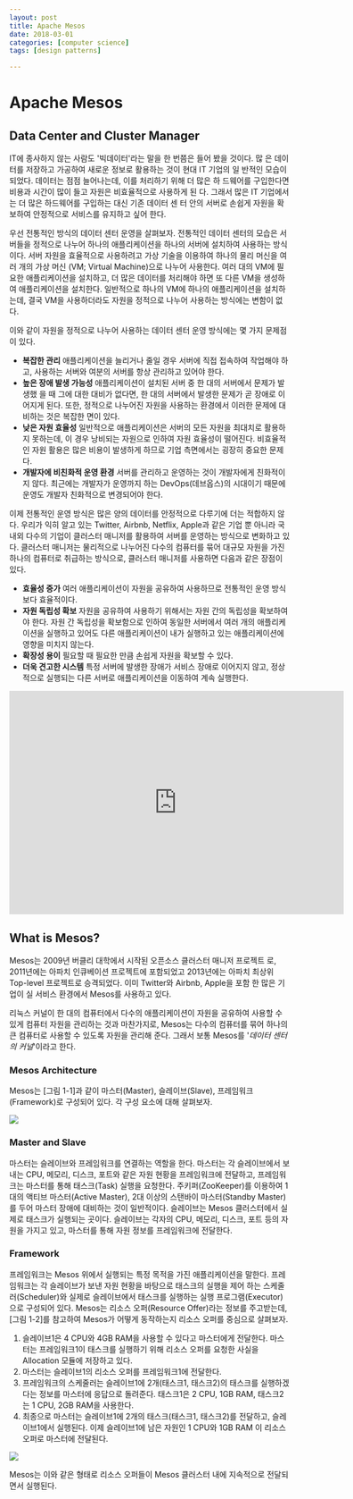 ```yaml
---
layout: post
title: Apache Mesos
date: 2018-03-01
categories: [computer science]
tags: [design patterns]

---
```



# Apache Mesos

## Data Center and Cluster Manager

IT에 종사하지 않는 사람도 '빅데이터'라는 말을 한 번쯤은 들어 봤을 것이다. 많 은 데이터를 저장하고 가공하여 새로운 정보로 활용하는 것이 현대 IT 기업의 일 반적인 모습이 되었다. 데이터는 점점 늘어나는데, 이를 처리하기 위해 더 많은 하 드웨어를 구입한다면 비용과 시간이 많이 들고 자원은 비효율적으로 사용하게 된 다. 그래서 많은 IT 기업에서는 더 많은 하드웨어를 구입하는 대신 기존 데이터 센 터 안의 서버로 손쉽게 자원을 확보하여 안정적으로 서비스를 유지하고 싶어 한다.

우선 전통적인 방식의 데이터 센터 운영을 살펴보자. 전통적인 데이터 센터의 모습은 서버들을 정적으로 나누어 하나의 애플리케이션을 하나의 서버에 설치하여 사용하는 방식이다. 서버 자원을 효율적으로 사용하려고 가상 기술을 이용하여 하나의 물리 머신을 여러 개의 가상 머신 (VM; Virtual Machine)으로 나누어 사용한다. 여러 대의 VM에 필요한 애플리케이션을 설치하고, 더 많은 데이터를 처리해야 하면 또 다른 VM을 생성하여 애플리케이션을 설치한다. 일반적으로 하나의 VM에 하나의 애플리케이션을 설치하는데, 결국 VM을 사용하더라도 자원을 정적으로 나누어 사용하는 방식에는 변함이 없다.

이와 같이 자원을 정적으로 나누어 사용하는 데이터 센터 운영 방식에는 몇 가지 문제점이 있다.

* **복잡한 관리** 애플리케이션을 늘리거나 줄일 경우 서버에 직접 접속하여 작업해야 하고, 사용하는 서버와 여분의 서버를 항상 관리하고 있어야 한다.
* **높은 장애 발생 가능성** 애플리케이션이 설치된 서버 중 한 대의 서버에서 문제가 발생했 을 때 그에 대한 대비가 없다면, 한 대의 서버에서 발생한 문제가 곧 장애로 이어지게 된다. 또한, 정적으로 나누어진 자원을 사용하는 환경에서 이러한 문제에 대비하는 것은 복잡한 면이 있다.
* **낮은 자원 효율성** 일반적으로 애플리케이션은 서버의 모든 자원을 최대치로 활용하지 못하는데, 이 경우 낭비되는 자원으로 인하여 자원 효율성이 떨어진다. 비효율적인 자원 활용은 많은 비용이 발생하게 하므로 기업 측면에서는 굉장히 중요한 문제다.
* **개발자에 비친화적 운영 환경** 서버를 관리하고 운영하는 것이 개발자에게 친화적이지 않다. 최근에는 개발자가 운영까지 하는 DevOps(데브옵스)의 시대이기 때문에 운영도 개발자 친화적으로 변경되어야 한다.

이제 전통적인 운영 방식은 많은 양의 데이터를 안정적으로 다루기에 더는 적합하지 않다. 우리가 익히 알고 있는 Twitter, Airbnb, Netflix, Apple과 같은 기업 뿐 아니라 국내외 다수의 기업이 클러스터 매니저를 활용하여 서버를 운영하는 방식으로 변화하고 있다. 클러스터 매니저는 물리적으로 나누어진 다수의 컴퓨터를 묶어 대규모 자원을 가진 하나의 컴퓨터로 취급하는 방식으로, 클러스터 매니저를 사용하면 다음과 같은 장점이 있다.

* **효율성 증가** 여러 애플리케이션이 자원을 공유하여 사용하므로 전통적인 운영 방식보다 효율적이다.
* **자원 독립성 확보** 자원을 공유하여 사용하기 위해서는 자원 간의 독립성을 확보하여야 한다. 자원 간 독립성을 확보함으로 인하여 동일한 서버에서 여러 개의 애플리케이션을 실행하고 있어도 다른 애플리케이션이 내가 실행하고 있는 애플리케이션에 영향을 미치지 않는다.
* **확장성 용이** 필요할 때 필요한 만큼 손쉽게 자원을 확보할 수 있다.
* **더욱 견고한 시스템** 특정 서버에 발생한 장애가 서비스 장애로 이어지지 않고, 정상적으로 실행되는 다른 서버로 애플리케이션을 이동하여 계속 실행한다.

<iframe width="600" height="400" src="https://www.youtube.com/embed/dyLtK4FhCZE" frameborder="0" allow="autoplay; encrypted-media" allowfullscreen></iframe>

## What is Mesos?

Mesos는 2009년 버클리 대학에서 시작된 오픈소스 클러스터 매니저 프로젝트 로, 2011년에는 아파치 인큐베이션 프로젝트에 포함되었고 2013년에는 아파치 최상위 Top-level 프로젝트로 승격되었다. 이미 Twitter와 Airbnb, Apple을 포함 한 많은 기업이 실 서비스 환경에서 Mesos를 사용하고 있다.

리눅스 커널이 한 대의 컴퓨터에서 다수의 애플리케이션이 자원을 공유하여 사용할 수 있게 컴퓨터 자원을 관리하는 것과 마찬가지로, Mesos는 다수의 컴퓨터를 묶어 하나의 큰 컴퓨터로 사용할 수 있도록 자원을 관리해 준다. 그래서 보통 Mesos를 '*데이터 센터의 커널*'이라고 한다.

### Mesos Architecture

Mesos는 [그림 1-1]과 같이 마스터(Master), 슬레이브(Slave), 프레임워크(Framework)로 구성되어 있다. 각 구성 요소에 대해 살펴보자.

![](http://sungsoo.github.com/images/mesos-architecture.png)

### Master and Slave

마스터는 슬레이브와 프레임워크를 연결하는 역할을 한다. 마스터는 각 슬레이브에서 보내는 CPU, 메모리, 디스크, 포트와 같은 자원 현황을 프레임워크에 전달하고, 프레임워크는 마스터를 통해 태스크(Task) 실행을 요청한다. 주키퍼(ZooKeeper)를 이용하여 1대의 액티브 마스터(Active Master), 2대 이상의 스탠바이 마스터(Standby Master) 를 두어 마스터 장애에 대비하는 것이 일반적이다.
슬레이브는 Mesos 클러스터에서 실제로 태스크가 실행되는 곳이다. 슬레이브는 각자의 CPU, 메모리, 디스크, 포트 등의 자원을 가지고 있고, 마스터를 통해 자원 정보를 프레임워크에 전달한다.


### Framework

프레임워크는 Mesos 위에서 실행되는 특정 목적을 가진 애플리케이션을 말한다. 프레임워크는 각 슬레이브가 보낸 자원 현황을 바탕으로 태스크의 실행을 제어 하는 스케줄러(Scheduler)와 실제로 슬레이브에서 태스크를 실행하는 실행 프로그램(Executor)으로 구성되어 있다.
Mesos는 리소스 오퍼(Resource Offer)라는 정보를 주고받는데, [그림 1-2]를 참고하여 Mesos가 어떻게 동작하는지 리소스 오퍼를 중심으로 살펴보자.

1. 슬레이브1은 4 CPU와 4GB RAM을 사용할 수 있다고 마스터에게 전달한다. 마스터는 프레임워크1이 태스크를 실행하기 위해 리소스 오퍼를 요청한 사실을 Allocation 모듈에 저장하고 있다.
2. 마스터는 슬레이브1의 리소스 오퍼를 프레임워크1에 전달한다.
3. 프레임워크의 스케줄러는 슬레이브1에 2개(태스크1, 태스크2)의 태스크를 실행하겠다는 정보를 마스터에 응답으로 돌려준다. 태스크1은 2 CPU, 1GB RAM, 태스크2는 1 CPU, 2GB RAM을 사용한다.
4. 최종으로 마스터는 슬레이브1에 2개의 태스크(태스크1, 태스크2)를 전달하고, 슬레이브1에서 실행된다. 이제 슬레이브1에 남은 자원인 1 CPU와 1GB RAM 이 리소스 오퍼로 마스터에 전달된다.


![](http://sungsoo.github.com/images/resource-offer-example.png)

Mesos는 이와 같은 형태로 리소스 오퍼들이 Mesos 클러스터 내에 지속적으로 전달되면서 실행된다.
